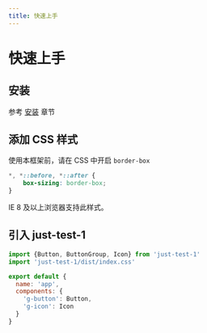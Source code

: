 ```yaml
---
title: 快速上手
---
```


# 快速上手

## 安装

参考 [安装](/install/) 章节

## 添加 CSS 样式

使用本框架前，请在 CSS 中开启 `border-box`

```css
*, *::before, *::after { 
    box-sizing: border-box;
}
```

IE 8 及以上浏览器支持此样式。

## 引入 just-test-1

```js
import {Button, ButtonGroup, Icon} from 'just-test-1'
import 'just-test-1/dist/index.css'

export default {
  name: 'app',
  components: {
    'g-button': Button,
    'g-icon': Icon
  }
}
```